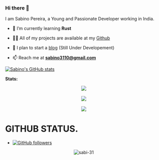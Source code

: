 ### Hi there 👋

I am Sabino Pereira, a Young and Passionate Developer working in India.

- 🧠 I’m currently learning **Rust**

- 👨‍💻 All of my projects are available at my [Github](https://github.com/sabi-31)

- 📝 I plan to start a [blog](https://blog.sabino.homes) (Still Under Developement)

- 📫 Reach me at **sabino3110@gmail.com**



[![Sabino's GitHub stats](https://github-readme-stats.vercel.app/api?username=sabi-31&show_icons=true )](https://github.com/sabi-31/github-readme-stats)



**Stats:**  


<div align="center"><img src="https://github-profile-trophy.vercel.app/?username=sabi-31&theme=tokyonight&count_private=true"></div>

<br>
<div align="center"><img src="https://github-readme-stats.vercel.app/api?username=sabi-31&show_icons=true&hide_border=true&theme=tokyonight"></div>
<br>
<div align="center"><img align="center" src="https://github-readme-stats.vercel.app/api/top-langs/?username=sabi-31&theme=tokyonight&hide=batchfile"></div>




# GITHUB STATUS.
- [![GitHub followers](https://img.shields.io/github/followers/sabi-31.svg?style=social&label=Follow&maxAge=2592000)](https://github.com/sabi-31?tab=followers)



<p align = "center"><img align="center" src="https://github-readme-streak-stats.herokuapp.com/?user=sabi-31&theme=tokyonight&" alt="sabi-31" /></p>
